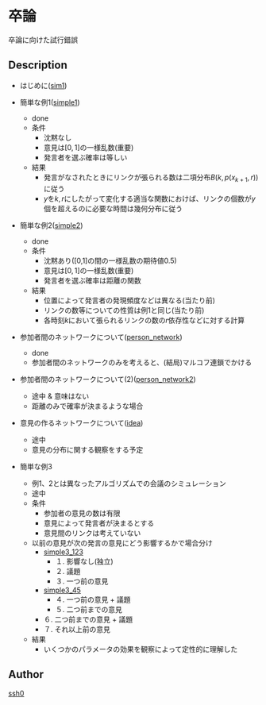 卒論
========

卒論に向けた試行錯誤

## Description

- はじめに([sim1](simple1/sim1.ipynb))


- 簡単な例1([simple1](simple1/simple1.ipynb))
    - done
    - 条件
        - 沈黙なし
        - 意見は$[0,1]$の一様乱数(重要)
        - 発言者を選ぶ確率は等しい
    - 結果
        - 発言がなされたときにリンクが張られる数は二項分布$B(k,p(x_{k+1},r))$に従う
        - $y$を$k,r$にしたがって変化する適当な関数におけば、リンクの個数が$y$個を超えるのに必要な時間は幾何分布に従う


- 簡単な例2([simple2](simple2/simple2.ipynb))
    - done
    - 条件
        - 沈黙あり([0,1]の間の一様乱数の期待値0.5)
        - 意見は$[0,1]$の一様乱数(重要)
        - 発言者を選ぶ確率は距離の関数
    - 結果
        - 位置によって発言者の発現頻度などは異なる(当たり前)
        - リンクの数等についての性質は例1と同じ(当たり前)
        - 各時刻$k$において張られるリンクの数の$r$依存性などに対する計算


- 参加者間のネットワークについて([person_network](simple2/person_network.ipynb))
    - done
    - 参加者間のネットワークのみを考えると、(結局)マルコフ連鎖でかける


- 参加者間のネットワークについて(2)([person_network2](simple2/person_network2.ipynb))
    - 途中 & 意味はない
    - 距離のみで確率が決まるような場合
    
    
- 意見の作るネットワークについて([idea](simple1/idea.ipynb))
    - 途中
    - 意見の分布に関する観察をする予定
    
    
- 簡単な例3
    - 例1、2とは異なったアルゴリズムでの会議のシミュレーション
    - 途中
    - 条件
        - 参加者の意見の数は有限
        - 意見によって発言者が決まるとする
        - 意見間のリンクは考えていない
    - 以前の意見が次の発言の意見にどう影響するかで場合分け
        - [simple3_123](simple3/simple3_123.ipynb)
            - １. 影響なし(独立)
            - ２. 議題
            - ３. 一つ前の意見
        - [simple3_45](simple3/simple3_45.ipynb)
            - ４. 一つ前の意見 + 議題
            - ５. 二つ前までの意見
        - ６. 二つ前までの意見 + 議題
        - ７. それ以上前の意見
    - 結果
        - いくつかのパラメータの効果を観察によって定性的に理解した

## Author

[ssh0](https://github.com/ssh0)


